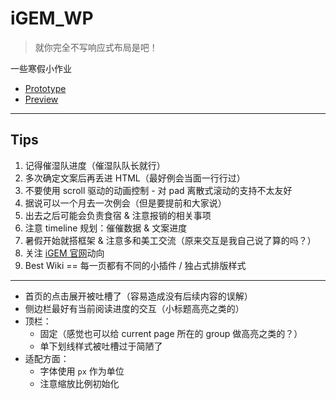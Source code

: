 # iGEM_WP

> 就你完全不写响应式布局是吧！

一些寒假小作业

- [Prototype](https://www.figma.com/file/xiFm61PP0QDr5IQc2YfswU/GLULEAVES?node-id=43%3A525&t=Zb46OdEWifoNnrkz-0)
- [Preview](https://triplepiers.github.io/iGEM_WP/#)

---

## Tips

1. 记得催湿队进度（催湿队队长就行）
2. 多次确定文案后再丢进 HTML（最好例会当面一行行过）
3. 不要使用 scroll 驱动的动画控制 - 对 pad 离散式滚动的支持不太友好
4. 据说可以一个月去一次例会（但是要提前和大家说）
5. 出去之后可能会负责食宿 & 注意报销的相关事项
6. 注意 timeline 规划：催催数据 & 文案进度
7. 暑假开始就搭框架 & 注意多和美工交流（原来交互是我自己说了算的吗？）
8. 关注 [iGEM 官网](https://igem.org)动向
9. Best Wiki == 每一页都有不同的小插件 / 独占式排版样式

---

- 首页的点击展开被吐槽了（容易造成没有后续内容的误解）
- 侧边栏最好有当前阅读进度的交互（小标题高亮之类的）
- 顶栏：
    - 固定（感觉也可以给 current page 所在的 group 做高亮之类的？）
    - 单下划线样式被吐槽过于简陋了
- 适配方面：
    - 字体使用 `px` 作为单位
    - 注意缩放比例初始化